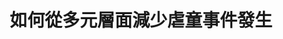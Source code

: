 ---
id: "44"
lang: zh-tw
description: " 「殺害16歲以下直系子親、繼親者， 處死刑或無期徒刑」連署案"
propose_date: 2019-02-12
meeting_date: 2019-04-12
publish: "FALSE"
selected: "FALSE"
blog_selected: "FALSE"
thumbnail: https://cm.pdis.nat.gov.tw/images/post/1mcHysdfilloor6B4tpWwL4cQrEhKLaUa.jpg
title: 如何從多元層面減少虐童事件發生
introduction:
  content: 鑒於近年來虐童案件頻傳，提案人認為現行法律對於虐童行為人之處罰過輕、保護機制尚有不足，希望能透過協作會議尋找可行的解決方案。而法務部已研擬刑法第286條修正草案，增訂處罰凌虐幼童致死、致重傷之加重結果犯規定。除了法規面的改善外，與會眾人也討論了此議題其他的面向，認為也應加強關懷、通報、追蹤機制，藉由將通報單納入其他資料，或是以系統進行比對來減少無效通報，並建立通報人保護機制，最後希望能加強親職教育，從根本上保障幼童之生命、身體法益。
color: red
join:
  type: 提
  title: 殺害16歲以下直系子親、繼親者， 處死刑或無期徒刑
  link: https://join.gov.tw/idea/detail/c1927aff-26ea-4bff-a67a-1dd4faacf63f
  image: https://cm.pdis.nat.gov.tw/images/post/1sd-m37U4EasLTnVyIREw7pZdKGlWIQKY.jpg
layout: post
departments:
  - 法務部
embed:
  agenda_book:
    links:
      - https://issuu.com/pdis.tw/docs/_16_
  mind_map:
    links:
      - https://miro.com/app/live-embed/o9J_kyYI0z8=/?moveToViewport=-811,-1157,4298,1931
  ministry_slide:
    links:
      - https://issuu.com/pdis.tw/docs/_44_.pptx
      - https://issuu.com/pdis.tw/docs/_44_.pptx_416b8b30b2dbb7
  transcript:
    links:
      - https://sayit.pdis.nat.gov.tw/2019-04-12-%E9%96%8B%E6%94%BE%E6%94%BF%E5%BA%9C%E7%AC%AC44%E6%AC%A1%E8%AD%B0%E9%A1%8C%E5%8D%94%E4%BD%9C%E6%9C%83%E8%AD%B0
---